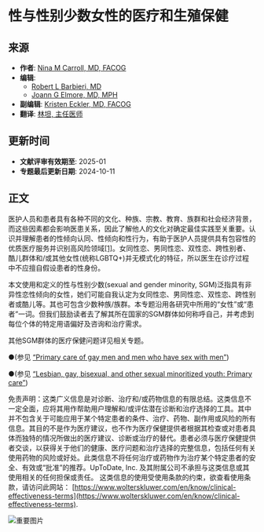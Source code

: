 # 性与性别少数女性的医疗和生殖保健

## 来源
- **作者**: [Nina M Carroll, MD, FACOG](https://www.uptodate.com/contents/reproductive-health-care-for-lesbian-gay-bisexual-queer-and-other-sexual-minority-individuals-assigned-female-at-birth/contributors)
- **编辑**:
    - [Robert L Barbieri, MD](https://www.uptodate.com/contents/reproductive-health-care-for-lesbian-gay-bisexual-queer-and-other-sexual-minority-individuals-assigned-female-at-birth/contributors)
    - [Joann G Elmore, MD, MPH](https://www.uptodate.com/contents/reproductive-health-care-for-lesbian-gay-bisexual-queer-and-other-sexual-minority-individuals-assigned-female-at-birth/contributors)
- **副编辑**: [Kristen Eckler, MD, FACOG](https://www.uptodate.com/contents/reproductive-health-care-for-lesbian-gay-bisexual-queer-and-other-sexual-minority-individuals-assigned-female-at-birth/contributors)
- **翻译**: [林坦, 主任医师](https://www.uptodate.com/contents/reproductive-health-care-for-lesbian-gay-bisexual-queer-and-other-sexual-minority-individuals-assigned-female-at-birth/contributors)

## 更新时间
- **文献评审有效期至**: 2025-01
- **专题最后更新日期**: 2024-10-11

## 正文

医护人员和患者具有各种不同的文化、种族、宗教、教育、族群和社会经济背景，而这些因素都会影响医患关系，因此了解他人的文化对确定最佳实践至关重要。认识并理解患者的性倾向认同、性倾向和性行为，有助于医护人员提供具有包容性的优质医疗服务并识别高风险领域[[1]](https://www.uptodate.com/contents/reproductive-health-care-for-lesbian-gay-bisexual-queer-and-other-sexual-minority-individuals-assigned-female-at-birth/abstract/1)。女同性恋、男同性恋、双性恋、跨性别者、酷儿群体和/或其他女性(统称LGBTQ+)并无模式化的特征，所以医生在诊疗过程中不应擅自假设患者的性身份。

本文使用和定义的性与性别少数(sexual and gender minority, SGM)泛指具有非异性恋性倾向的女性，她们可能自我认定为女同性恋、男同性恋、双性恋、跨性别者或酷儿等。其也可包含少数种族/族群。本专题沿用各研究中所用的“女性”或“患者”一词。但我们鼓励读者去了解其所在国家的SGM群体如何称呼自己，并考虑到每位个体的特定用语偏好及咨询和治疗需求。

其他SGM群体的医疗保健问题详见相关专题。

●(参见 [“Primary care of gay men and men who have sex with men”](https://www.uptodate.com/contents/primary-care-of-gay-men-and-men-who-have-sex-with-men?topicRef=5426&source=see_link))

●(参见 [“Lesbian, gay, bisexual, and other sexual minoritized youth: Primary care”](https://www.uptodate.com/contents/lesbian-gay-bisexual-and-other-sexual-minoritized-youth-primary-care?topicRef=5426&source=see_link))

免责声明：这类广义信息是对诊断、治疗和/或药物信息的有限总结。这类信息不一定全面，应将其用作帮助用户理解和/或评估潜在诊断和治疗选择的工具。其中并不包含关于可能应用于某个特定患者的条件、治疗、药物、副作用或风险的所有信息。其目的不是作为医疗建议，也不作为医疗保健提供者根据其检查或对患者具体而独特的情况所做出的医疗建议、诊断或治疗的替代。患者必须与医疗保健提供者交谈，以获得关于他们的健康、医疗问题和治疗选择的完整信息，包括任何有关使用药物的风险或好处。此类信息不将任何治疗或药物作为治疗某个特定患者的安全、有效或“批准”的推荐。UpToDate, Inc. 及其附属公司不承担与这类信息或其使用相关的任何担保或责任。 这类信息的使用受使用条款的约束，欲查看使用条款，请访问此网站： [https://www.wolterskluwer.com/en/know/clinical-effectiveness-terms](https://www.wolterskluwer.com/en/know/clinical-effectiveness-terms).

![重要图片](https://cdn.cookielaw.org/logos/2217e117-526b-4696-8a98-8c402f8f2b81/e9bcc9b6-6c71-48bf-871b-142e2cdd91dc/c8ec9024-6bd0-4585-b7bc-719cfe762386/MicrosoftTeams-image_(25).png)